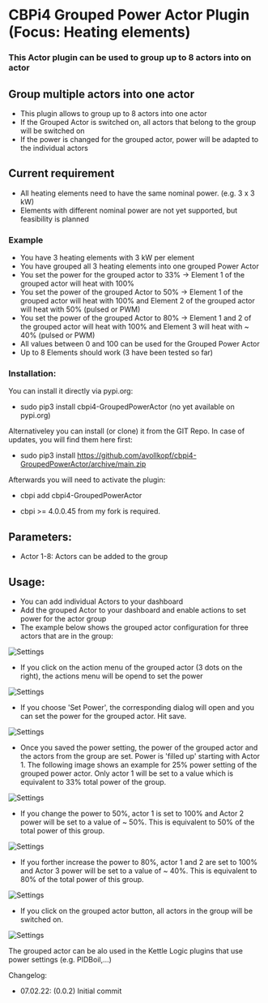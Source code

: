 # CBPi4 Grouped Power Actor Plugin (Focus: Heating elements)

### This Actor plugin can be used to group up to 8 actors into on actor

## Group multiple actors into one actor
- This plugin allows to group up to 8 actors into one actor
- If the Grouped Actor is switched on, all actors that belong to the group will be switched on
- If the power is changed for the grouped actor, power will be adapted to the individual actors

## Current requirement
- All heating elements need to have the same nominal power. (e.g. 3 x 3 kW)
- Elements with different nominal power are not yet supported, but feasibility is planned

### Example
- You have 3 heating elements with 3 kW per element
- You have grouped all 3 heating elements into one grouped Power Actor
- You set the power for the grouped actor to 33% -> Element 1 of the grouped actor will heat with 100%
- You set the power of the grouped Actor to 50% -> Element 1 of the grouped actor will heat with 100% and Element 2 of the grouped actor will heat with 50% (pulsed or PWM)
- You set the power of the grouped Actor to 80% -> Element 1 and 2 of the grouped actor will heat with 100% and Element 3 will heat with ~ 40% (pulsed or PWM)
- All values between 0 and 100 can be used for the Grouped Power Actor
- Up to 8 Elements should work (3 have been tested so far)

### Installation:

You can install it directly via pypi.org:	
- sudo pip3 install cbpi4-GroupedPowerActor (no yet available on pypi.org)

Alternativeley you can install (or clone) it from the GIT Repo. In case of updates, you will find them here first:
- sudo pip3 install https://github.com/avollkopf/cbpi4-GroupedPowerActor/archive/main.zip

Afterwards you will need to activate the plugin:
- cbpi add cbpi4-GroupedPowerActor
	
- cbpi >= 4.0.0.45 from my fork is required. 

## Parameters:

- Actor 1-8: Actors can be added to the group

## Usage:

- You can add individual Actors to your dashboard
- Add the grouped Actor to your dashboard and enable actions to set power for the actor group
- The example below shows the grouped actor configuration for three actors that are in the group:

![Settings](https://github.com/avollkopf/cbpi4-GroupedPowerActor/blob/main/cbpi4-GroupedPowerActor_settings.png?raw=true)

- If you click on the action menu of the grouped actor (3 dots on the right), the actions menu will be opend to set the power

![Settings](https://github.com/avollkopf/cbpi4-GroupedPowerActor/blob/main/cbpi4-GroupedPowerActor_actionmenu.png?raw=true)

- If you choose 'Set Power', the corresponding dialog will open and you can set the power for the grouped actor. Hit save.

![Settings](https://github.com/avollkopf/cbpi4-GroupedPowerActor/blob/main/cbpi4-setpower.png?raw=true)

- Once you saved the power setting, the power of the grouped actor and the actors from the group are set. Power is 'filled up' starting with Actor 1. The following image shows an example for 25% power setting of the grouped power actor. Only actor 1 will be set to a value which is equivalent to 33% total power of the group.

![Settings](https://github.com/avollkopf/cbpi4-GroupedPowerActor/blob/main/cbpi4-GroupedPowerActor_25.png?raw=true)

- If you change the power to 50%, actor 1 is set to 100% and Actor 2 power will be set to a value of ~ 50%. This is equivalent to 50% of the total power of this group.

![Settings](https://github.com/avollkopf/cbpi4-GroupedPowerActor/blob/main/cbpi4-GroupedPowerActor_50.png?raw=true)

- If you forther increase  the power to 80%, actor 1 and 2 are set to 100% and Actor 3 power will be set to a value of ~ 40%. This is equivalent to 80% of the total power of this group.

![Settings](https://github.com/avollkopf/cbpi4-GroupedPowerActor/blob/main/cbpi4-GroupedPowerActor_80.png?raw=true)

- If you click on the grouped actor button, all actors in the group will be switched on.

![Settings](https://github.com/avollkopf/cbpi4-GroupedPowerActor/blob/main/cbpi4-GroupedPowerActor_on.png?raw=true)


The grouped actor can be alo used in the Kettle Logic plugins that use power settings (e.g. PIDBoil,...)


Changelog:

- 07.02.22: (0.0.2) Initial commit 

